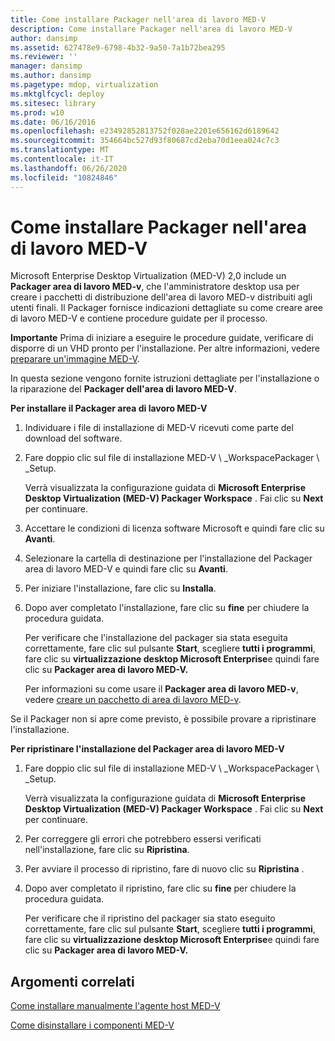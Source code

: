 ```yaml
---
title: Come installare Packager nell'area di lavoro MED-V
description: Come installare Packager nell'area di lavoro MED-V
author: dansimp
ms.assetid: 627478e9-6798-4b32-9a50-7a1b72bea295
ms.reviewer: ''
manager: dansimp
ms.author: dansimp
ms.pagetype: mdop, virtualization
ms.mktglfcycl: deploy
ms.sitesec: library
ms.prod: w10
ms.date: 06/16/2016
ms.openlocfilehash: e23492852813752f028ae2201e656162d6189642
ms.sourcegitcommit: 354664bc527d93f80687cd2eba70d1eea024c7c3
ms.translationtype: MT
ms.contentlocale: it-IT
ms.lasthandoff: 06/26/2020
ms.locfileid: "10824846"
---
```

# Come installare Packager nell'area di lavoro MED-V


Microsoft Enterprise Desktop Virtualization (MED-V) 2,0 include un **Packager area di lavoro MED-v**, che l'amministratore desktop usa per creare i pacchetti di distribuzione dell'area di lavoro MED-v distribuiti agli utenti finali. Il Packager fornisce indicazioni dettagliate su come creare aree di lavoro MED-V e contiene procedure guidate per il processo.

**Importante**  Prima di iniziare a eseguire le procedure guidate, verificare di disporre di un VHD pronto per l'installazione. Per altre informazioni, vedere [preparare un'immagine MED-V](prepare-a-med-v-image.md).

 

In questa sezione vengono fornite istruzioni dettagliate per l'installazione o la riparazione del **Packager dell'area di lavoro MED-V**.

**Per installare il Packager area di lavoro MED-V**

1.  Individuare i file di installazione di MED-V ricevuti come parte del download del software.

2.  Fare doppio clic sul file di installazione MED-V \ _WorkspacePackager \ _Setup.

    Verrà visualizzata la configurazione guidata di **Microsoft Enterprise Desktop Virtualization (MED-V) Packager Workspace** . Fai clic su **Next** per continuare.

3.  Accettare le condizioni di licenza software Microsoft e quindi fare clic su **Avanti**.

4.  Selezionare la cartella di destinazione per l'installazione del Packager area di lavoro MED-V e quindi fare clic su **Avanti**.

5.  Per iniziare l'installazione, fare clic su **Installa**.

6.  Dopo aver completato l'installazione, fare clic su **fine** per chiudere la procedura guidata.

    Per verificare che l'installazione del packager sia stata eseguita correttamente, fare clic sul pulsante **Start**, scegliere **tutti i programmi**, fare clic su **virtualizzazione desktop Microsoft Enterprise**e quindi fare clic su **Packager area di lavoro MED-V.**

    Per informazioni su come usare il **Packager area di lavoro MED-v**, vedere [creare un pacchetto di area di lavoro MED-v](create-a-med-v-workspace-package.md).

Se il Packager non si apre come previsto, è possibile provare a ripristinare l'installazione.

**Per ripristinare l'installazione del Packager area di lavoro MED-V**

1.  Fare doppio clic sul file di installazione MED-V \ _WorkspacePackager \ _Setup.

    Verrà visualizzata la configurazione guidata di **Microsoft Enterprise Desktop Virtualization (MED-V) Packager Workspace** . Fai clic su **Next** per continuare.

2.  Per correggere gli errori che potrebbero essersi verificati nell'installazione, fare clic su **Ripristina**.

3.  Per avviare il processo di ripristino, fare di nuovo clic su **Ripristina** .

4.  Dopo aver completato il ripristino, fare clic su **fine** per chiudere la procedura guidata.

    Per verificare che il ripristino del packager sia stato eseguito correttamente, fare clic sul pulsante **Start**, scegliere **tutti i programmi**, fare clic su **virtualizzazione desktop Microsoft Enterprise**e quindi fare clic su **Packager area di lavoro MED-V.**

## Argomenti correlati


[Come installare manualmente l'agente host MED-V](how-to-manually-install-the-med-v-host-agent.md)

[Come disinstallare i componenti MED-V](how-to-uninstall-the-med-v-components.md)

 

 





